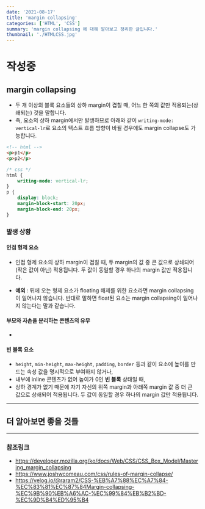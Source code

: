 ```yaml
---
date: '2021-08-17'
title: 'margin collapsing'
categories: ['HTML', 'CSS']
summary: 'margin collapsing 에 대해 알아보고 정리한 글입니다.'
thumbnail: './HTMLCSS.jpg'
---
```


# 작성중

## margin collapsing
- 두 개 이상의 블록 요소들의 상하 margin이 겹칠 때, 어느 한 쪽의 값만 적용되는(상쇄되는) 것을 말합니다.
- 즉, 요소의 상하 margin에서만 발생하므로 아래와 같이 `writing-mode: vertical-lr`로 요소의 텍스트 흐름 방향이 바뀔 경우에도 margin collapse도 가능합니다.
```html
<!-- html -->
<p>p1</p>
<p>p2</p>
```
```css
/* css */
html {
    writing-mode: vertical-lr;
}
p {
    display: block;
    margin-block-start: 20px;
    margin-block-end: 20px;
}
```


### 발생 상황

#### 인접 형제 요소
- 인접 형제 요소의 상하 margin이 겹칠 때, 두 margin의 값 중 큰 값으로 상쇄되어(작은 값이 아닌) 적용됩니다. 두 값이 동일할 경우 하나의 margin 값만 적용됩니다.

- **예외** : 뒤에 오는 형제 요소가 floating 해제를 위한 요소라면 margin collapsing이 일어나지 않습니다. 반대로 말하면 float된 요소는 margin collapsing이 일어나지 않는다는 말과 같습니다.

#### 부모와 자손을 분리하는 콘텐츠의 유무
- 

#### 빈 블록 요소
- `height`, `min-height`, `max-height`, `padding`, `border` 등과 같이 요소에 높이를 만드는 속성 값을 명시적으로 부여하지 않거나,
- 내부에 inline 콘텐츠가 없어 높이가 0인 **빈 블록** 상태일 때,
- 상하 경계가 없기 때문에 자기 자신의 위쪽 margin과 아래쪽 margin 값 중 더 큰 값으로 상쇄되어 적용됩니다. 두 값이 동일할 경우 하나의 margin 값만 적용됩니다.

<hr>

## 더 알아보면 좋을 것들

<hr>

### 참조링크
- https://developer.mozilla.org/ko/docs/Web/CSS/CSS_Box_Model/Mastering_margin_collapsing
- https://www.joshwcomeau.com/css/rules-of-margin-collapse/
- https://velog.io/@raram2/CSS-%EB%A7%88%EC%A7%84-%EC%83%81%EC%87%84Margin-collapsing-%EC%9B%90%EB%A6%AC-%EC%99%84%EB%B2%BD-%EC%9D%B4%ED%95%B4